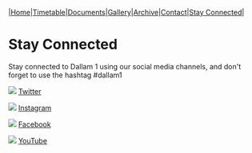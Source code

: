 |[Home](https://dallam1.github.io/)|[Timetable](https://dallam1.github.io/timetable)|[Documents](https://dallam1.github.io/documents)|[Gallery](https://dallam1.github.io/gallery)|[Archive](https://dallam1.github.io/archive)|[Contact](https://dallam1.github.io/contact)|[Stay Connected](https://dallam1.github.io/stayconnected)|

# Stay Connected

Stay connected to Dallam 1 using our social media channels, and don't forget to use the hashtag #dallam1

[![ ](https://previews.dropbox.com/p/thumb/AA3oVsTffJheMOxCtE2qz8TjIYyGCbz4NZ4XL78qSoLeaPEVzK8TXFBvc_1CuYEdRdmX-PTdGyn6MacuNjDVcAhMgb0c5qVbHBSXRtz3k5XyMAxRsKWNbG171n8SfGVxHV4gTHVc_cChPC5HE6_ZK6Ltc3DXkzEkNfVEs7ALAVY7JECWg2HcpyiGFEycvNuFYz3koYDhQKqE6KUcAN6bkjHT99YaY_1ITcbVFX86YbyNCdH6znLfxrjzR6FVU-fh1WcsCALiez1ati1u-iAc6sDyxza3hAi46VMxjg8Nwpa38DPxntQ2HFvQh5NDRoTwGi9IQAztAh-XuKLYoKIAwoLQvT_tBS7m73T4QtpWlsu9PQ/p.jpeg?fv_content=true&size_mode=5)](https://twitter.com/dallam1cpas) [Twitter](https://twitter.com/dallam1cpas)

[![ ](https://previews.dropbox.com/p/thumb/AA3UZb-q38Fnle1dzxRGhFpux4fJAt4AXsUPU_BW3K-t2j1lLmcD7IVtvOY1C0lUWTW4KpIsLcFGcqr4BXVOHtUeVqE6TsH7vPFx_Lu1JRGWODpZ08GXYWvrV_rBL8n_vgHRxrobna6cpQEo8oYTiea5nnnONyj83Zp0dHaSrUVTwuTR1LkuFo1Uc4Xy6oLZaOK3PyOV9_ACCLgoutNDg6uZMn-jLPnsJ_uPVvta5AezN5K_eX7eHCh9oBssxv5lSWiwwy1tl3s4FY5Tu7yHPloZ2ipXc6ROde9G1Uf-n9APEYgZsrXg3HeczVO2rAYxM0A_3bsjLv-GqA-lKncsT0skLpkjGrAm4zctFVqKk1Nk1g/p.jpeg?fv_content=true&size_mode=5)](https://www.instagram.com/dallam1cpas/) [Instagram](https://www.instagram.com/dallam1cpas/)

[![ ](https://previews.dropbox.com/p/thumb/AA3nZN_py-ZxyhHnQP86jaL5ClFtvwRVTmkkpiwO4h8N2cyOxmNdFx-YY7I3q7sPzi_s19CKPkiQGmUFTw-sUuNWHyxNrLDLoZkBWxtY0z6UgDMTcR5SM3eeWh0qinGOLTu8vocd90azKyNuCgoOs6RB3JlMLw9iNrtDhHjHWwszGZZY-2ePJGyPLoBoU4JGiS2aaP-35G4z_rX0T6ZXf0ZcRF5P7z5Bau75VNcCJ9TO3NextGrv7CIpThlZU-zAhKLVnA9_tjgC8MtqcKDihEdzraX5B4o5Csq-3ODfgHFcPeFtPHcFKG7afa7CBi8-fMSX1D7KJsQBPB7b83Yum0h3WxfjQJd2_n1PnDV1KKTIrg/p.jpeg?fv_content=true&size_mode=5)](https://www.facebook.com/groups/dallam1) [Facebook](https://www.facebook.com/groups/dallam1)

[![ ](https://previews.dropbox.com/p/thumb/AA1rleZbV7xVzyPaPgLJjbC-K4vStBpqRIijBrQbGjD53Hhts12XaDXbkAxYNeAlyZMQoqu-z7Dmf57UFW6Q3fAvydzbkrl4ZWmAJ7PYcqT3ROomxFziO0MT5tvs-VvODY5NjEEFOXl_mi8-IPYmGWxC-pg4Cgw7LOLkKrXCWTORiBy3TaZE41-IP-EL2CTb7EU16ARNVH5tEjgG7gSLs0_IwOKHZ3WPpgIG6L3MXGPQ7nvXjRzsoigU12Ih0LxjWYss_Im9Pa-QCzRPA9pEM4ZO1EchbeL_co9MWYgeSdcciOiLUKjDc_BMBRz0gDv-CGZ6UEQgc70-muhwNqoiG0ZvntFx_pRVhiVnppSRor_RVQ/p.jpeg?fv_content=true&size_mode=5)](https://www.youtube.com/channel/UCtuoiH_Q1N0NPSMMSbiTKbA) [YouTube](https://www.youtube.com/channel/UCtuoiH_Q1N0NPSMMSbiTKbA)
